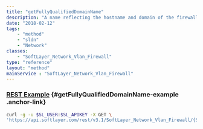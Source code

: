```yaml
---
title: "getFullyQualifiedDomainName"
description: "A name reflecting the hostname and domain of the firewall. This is created from the combined values of the firewall's logical name and vlan number automatically, and thus can not be edited directly."
date: "2018-02-12"
tags:
    - "method"
    - "sldn"
    - "Network"
classes:
    - "SoftLayer_Network_Vlan_Firewall"
type: "reference"
layout: "method"
mainService : "SoftLayer_Network_Vlan_Firewall"
---
```


### [REST Example](#getFullyQualifiedDomainName-example) <a href="/article/rest/"><i class="fas fa-question"></i></a> {#getFullyQualifiedDomainName-example .anchor-link} 
```bash
curl -g -u $SL_USER:$SL_APIKEY -X GET \
'https://api.softlayer.com/rest/v3.1/SoftLayer_Network_Vlan_Firewall/{SoftLayer_Network_Vlan_FirewallID}/getFullyQualifiedDomainName'
```

